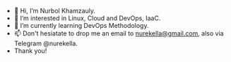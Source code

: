 - 👋 Hi, I’m Nurbol Khamzauly.
- 👀 I’m interested in Linux, Cloud and DevOps, IaaC.
- 🌱 I’m currently learning DevOps Methodology.
- 📫 Don't hesiatate to drop me an email to nurekella@gmail.com, also via Telegram @nurekella.
- Thank you!

<!---
nurekella/nurekella is a ✨ special ✨ repository because its `README.md` (this file) appears on your GitHub profile.
You can click the Preview link to take a look at your changes.
--->
